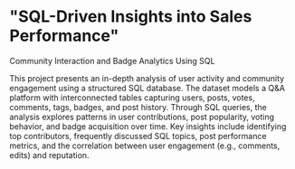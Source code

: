 # "SQL-Driven Insights into Sales Performance"
Community Interaction and Badge Analytics Using SQL

This project presents an in-depth analysis of user activity and community engagement using a structured SQL database. The dataset models a Q&A platform with interconnected tables capturing users, posts, votes, comments, tags, badges, and post history. Through SQL queries, the analysis explores patterns in user contributions, post popularity, voting behavior, and badge acquisition over time. Key insights include identifying top contributors, frequently discussed SQL topics, post performance metrics, and the correlation between user engagement (e.g., comments, edits) and reputation.
